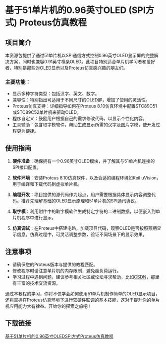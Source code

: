 # 基于51单片机的0.96英寸OLED (SPI方式) Proteus仿真教程

## 项目简介
本资源包提供了通过51单片机以SPI通信方式控制0.96英寸OLED显示屏的完整解决方案，同时也兼容0.91英寸横条OLED。此项目特别适合单片机学习者和爱好者，特别是那些对OLED显示以及Proteus仿真感兴趣的朋友们。

### 主要功能：
- 显示多种字符类型：包括汉字、英文、数字。
- 兼容性：特别指出可适用于不同尺寸的OLED屏，增加了使用的灵活性。
- Proteus仿真支持：详细指导如何在Proteus 8.10仿真环境中配置STC89C51或STC89C52单片机来驱动OLED。
- 程序自定义：鼓励用户根据自己的需求修改代码，以显示个性化内容。
- 工具辅助：包含取字模软件，帮助生成显示所需的汉字及图片字模，使开发过程更为便捷。
  
## 使用指南
1. **硬件准备**：确保拥有一个0.96英寸OLED模块，并了解其与51单片机连接的SPI接口配置。
   
2. **软件环境**：安装Proteus 8.10仿真软件，以及合适的编程环境如Keil uVision，用于编译和下载代码到虚拟单片机。

3. **编程开发**：项目提供的源代码作为起点，用户需要根据具体显示内容调整代码。推荐先理解基础的OLED显示原理和51单片机的SPI通讯协议。

4. **取字模**：利用附件中的取字模软件生成特定字符的二进制数据，以便嵌入到单片机程序中进行显示。

5. **仿真调试**：在Proteus中搭建电路，加载项目代码，观察OLED是否按照预期显示信息。仿真过程中，可灵活调整参数，验证不同场景下的显示效果。

## 注意事项
- 请确保您的Proteus版本与提供的教程匹配。
- 修改程序时请注意单片机的内存限制，避免超负荷运行。
- 学习过程中遇到问题，建议参考相关社区或论坛寻求帮助，比如[CSDN](https://csdn.net)，那里有丰富的技术交流资源。

通过本教程的学习，你将不仅学会如何使用51单片机制作简单的OLED显示项目，还将掌握在Proteus仿真环境下进行软硬件联调的基本技能，这对于提升你的单片机应用能力大有裨益。开始你的探索之旅吧！

## 下载链接

[基于51单片机的0.96英寸OLEDSPI方式Proteus仿真教程](https://pan.quark.cn/s/a758e9f08d88)